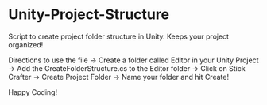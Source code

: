 # Unity-Project-Structure
Script to create project folder structure in Unity. Keeps your project organized!

Directions to use the file
-> Create a folder called Editor in your Unity Project
-> Add the CreateFolderStructure.cs to the Editor folder
-> Click on Stick Crafter -> Create Project Folder
-> Name your folder and hit Create!

Happy Coding!
